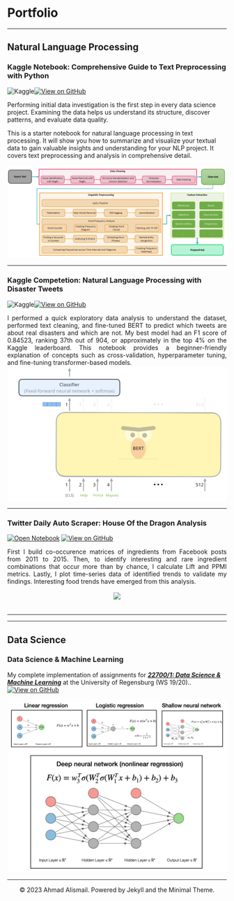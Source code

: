 # Portfolio
---
## Natural Language Processing

### Kaggle Notebook: Comprehensive Guide to Text Preprocessing with Python

<a href="https://www.kaggle.com/code/afi1289/comprehensive-guide-to-text-preprocessing-with?kernelSessionId=116194145" target="_blank"><img align="left" alt="Kaggle" title="Open in Kaggle" src="https://kaggle.com/static/images/open-in-kaggle.svg"></a>
[![View on GitHub](https://img.shields.io/badge/GitHub-View_on_GitHub-blue?logo=GitHub)](https://github.com/ahmad-alismail/Preparing-Text-for-Natural-Language-Processing)

Performing initial data investigation is the first step in every data science project. Examining the data helps us understand its structure, discover patterns, and evaluate data quality.

This is a starter notebook for natural language processing in text processing. It will show you how to summarize and visualize your textual data to gain valuable insights and understanding for your NLP project. It covers text preprocessing and analysis in comprehensive detail.

<center><img src="images/text_pipeline.png"/></center>

---
### Kaggle Competetion: Natural Language Processing with Disaster Tweets
<a href="https://www.kaggle.com/code/afi1289/nlp-with-disaster-tweets-cleaning-tf-idf-and-bert?kernelSessionId=117203647" target="_blank"><img align="left" alt="Kaggle" title="Open in Kaggle" src="https://kaggle.com/static/images/open-in-kaggle.svg"></a>
[![View on GitHub](https://img.shields.io/badge/GitHub-View_on_GitHub-blue?logo=GitHub)](https://github.com/ahmad-alismail/Kaggle-Competitions)


<div style="text-align: justify">I performed a quick exploratory data analysis to understand the dataset, performed text cleaning, and fine-tuned BERT to predict which tweets are about real disasters and which are not. My best model had an F1 score of 0.84523, ranking 37th out of 904, or approximately in the top 4% on the Kaggle leaderboard. This notebook provides a beginner-friendly explanation of concepts such as cross-validation, hyperparameter tuning, and fine-tuning transformer-based models.</div>

<center><img src="images/nlp-disaster.png"/></center>

---
### Twitter Daily Auto Scraper: House Of the Dragon Analysis

[![Open Notebook](https://img.shields.io/badge/Jupyter-Open_Notebook-blue?logo=Jupyter)](projects/detect-food-trends-facebook.html)
[![View on GitHub](https://img.shields.io/badge/GitHub-View_on_GitHub-blue?logo=GitHub)](https://github.com/chriskhanhtran/facebook-detect-food-trends)

<div style="text-align: justify">First I build co-occurence matrices of ingredients from Facebook posts from 2011 to 2015. Then, to identify interesting and rare ingredient combinations that occur more than by chance, I calculate Lift and PPMI metrics. Lastly, I plot time-series data of identified trends to validate my findings. Interesting food trends have emerged from this analysis.</div>
<br>
<center><img src="images/fb-food-trends.png"></center>
<br>

---
---
## Data Science

### Data Science & Machine Learning
My complete implementation of assignments for [***22700/1: Data Science & Machine Learning***](https://www.uni-regensburg.de/wirtschaftswissenschaften/bwl-roesch/lehre/data-science-machine-learning/index.html) at the University of Regensburg (WS 19/20)..
[![View on GitHub](https://img.shields.io/badge/GitHub-View_on_GitHub-blue?logo=GitHub)](https://github.com/ahmad-alismail/Data_science_and_machine_learning)

<center><img src="images/uni_regensburg_DS.png"/></center>


---
<center>© 2023 Ahmad Alismail. Powered by Jekyll and the Minimal Theme.</center>
